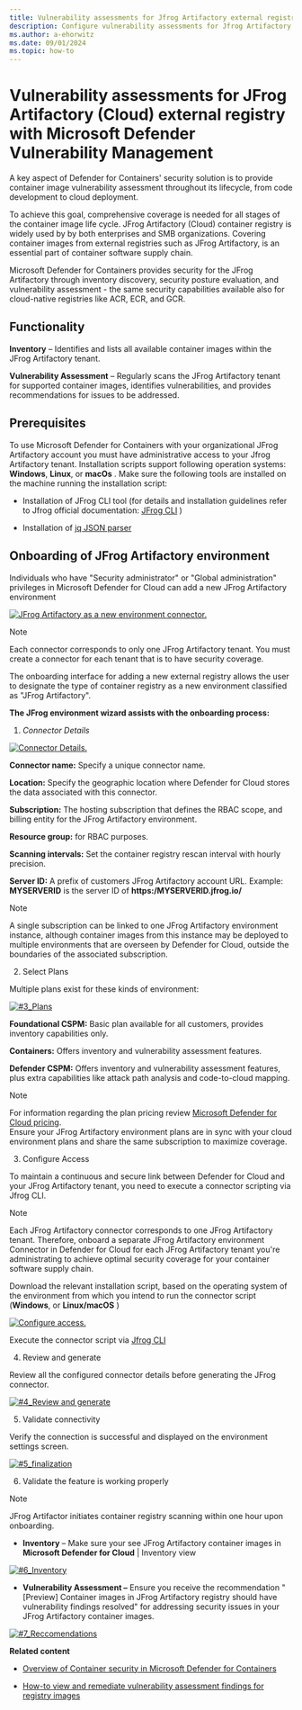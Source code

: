 ```yaml
---
title: Vulnerability assessments for Jfrog Artifactory external registry with Microsoft Defender Vulnerability Management
description: Configure vulnerability assessments for Jfrog Artifactory as an external registry with Microsoft Defender Vulnerability Management.
ms.author: a-ehorwitz
ms.date: 09/01/2024
ms.topic: how-to
---
```


# Vulnerability assessments for JFrog Artifactory (Cloud) external registry with Microsoft Defender Vulnerability Management


A key aspect of Defender for Containers' security solution is to provide container image vulnerability assessment throughout its lifecycle, from code development to cloud deployment.

To achieve this goal, comprehensive coverage is needed for all stages of the container image life cycle.
JFrog Artifactory (Cloud) container registry is widely used by by both enterprises and SMB organizations.
Covering container images from external registries such as JFrog Artifactory, is an essential part of container software supply chain.

Microsoft Defender for Containers provides security for the JFrog Artifactory through inventory discovery, security posture evaluation, and vulnerability assessment - the same security capabilities available also for cloud-native registries like ACR, ECR, and GCR.

## Functionality

**Inventory** – Identifies and lists all available container images within the JFrog Artifactory tenant.

**Vulnerability Assessment** – Regularly scans the JFrog Artifactory tenant for supported container images, identifies vulnerabilities, and provides recommendations for issues to be addressed.

## Prerequisites

To use Microsoft Defender for Containers with your organizational JFrog Artifactory account you must have administrative access to your Jfrog Artifactory tenant.
Installation scripts support following operation systems:  **Windows**, **Linux**, or **macOs** .
Make sure the following tools are installed on the machine running the installation script:

   - Installation of JFrog CLI tool (for details and installation guidelines refer to Jfrog official documentation: [JFrog CLI](https://docs.jfrog-applications.jfrog.io/jfrog-applications/jfrog-cli) )
   
   - Installation of [jq JSON parser](https://jqlang.github.io/jq/)

## Onboarding of JFrog Artifactory environment  

Individuals who have "Security administrator" or "Global administration" privileges in Microsoft Defender for Cloud can add a new JFrog Artifactory environment

[![JFrog Artifactory as a new environment connector.](media/agentless-vulnerability-assessment-jfrog-artifactory/1_Env.jpg)](media/agentless-vulnerability-assessment-jfrog-artifactory/1_Env.jpg#lightbox)

 > [!NOTE]
>Each connector corresponds to only one JFrog Artifactory tenant.
>You must create a connector for each tenant that is to have security coverage.

The onboarding interface for adding a new external registry allows the user to designate the type of container registry as a new environment classified as "JFrog Artifactory".

**The JFrog environment wizard assists with the onboarding process:**

1. *Connector Details*

[![Connector Details.](media/agentless-vulnerability-assessment-jfrog-artifactory/2-connector-details.jpg)](media/agentless-vulnerability-assessment-jfrog-artifactory/2-connector-details.jpg#lightbox)

   **Connector name:** Specify a unique connector name.
   
   **Location:** Specify the geographic location where Defender for Cloud stores the data associated with this connector.
   
   **Subscription:** The hosting subscription that defines the RBAC scope, and billing entity for the JFrog Artifactory environment.
   
   **Resource group:** for RBAC purposes.
        
   **Scanning intervals:**  Set the container registry rescan interval with hourly precision.
   
   **Server ID:** A prefix of customers JFrog Artifactory account URL. Example:   **MYSERVERID** is the server ID of **https:/MYSERVERID.jfrog.io/** 

   > [!NOTE]
   > A single subscription can be linked to one JFrog Artifactory environment instance, although container images from this instance may be deployed to multiple environments that are overseen by Defender for Cloud, outside the boundaries of the associated subscription.

2. Select Plans
   
 Multiple plans exist for these kinds of environment:
     
[![#3_Plans](media/agentless-vulnerability-assessment-jfrog-artifactory/3-plans.jpg)](media/agentless-vulnerability-assessment-jfrog-artifactory/3-plans.jpg#lightbox)

**Foundational CSPM:** Basic plan available for all customers, provides inventory capabilities only.

**Containers:** Offers inventory and vulnerability assessment features.  

**Defender CSPM:** Offers inventory and vulnerability assessment features, plus extra capabilities like attack path analysis and code-to-cloud mapping.

> [!NOTE] 
>For information regarding the plan pricing review [Microsoft Defender for Cloud pricing](https://azure.microsoft.com/pricing/details/defender-for-cloud/).  
>Ensure your JFrog Artifactory environment plans are in sync with your cloud environment plans and share the same subscription to maximize coverage.

3. Configure Access

To maintain a continuous and secure link between Defender for Cloud and your JFrog Artifactory tenant, you need to execute a connector scripting via Jfrog CLI.

> [!NOTE] 
>Each JFrog Artifactory connector corresponds to one JFrog Artifactory tenant.
> Therefore, onboard a separate JFrog Artifactory environment Connector in Defender for Cloud for each JFrog Artifactory tenant you're administrating to achieve optimal security coverage for your container software supply chain.

Download the relevant installation script, based on the operating system of the environment from which you intend to run the connector script (**Windows**, or **Linux/macOS** )

[![Configure access.](media/agentless-vulnerability-assessment-jfrog-artifactory/4-configure-access.png)](media/agentless-vulnerability-assessment-jfrog-artifactory/4-configure-access.png#lightbox)

Execute the connector script via [Jfrog CLI](https://docs.jfrog-applications.jfrog.io/jfrog-applications/jfrog-cli)

4. Review and generate

Review all the configured connector details before generating the JFrog connector.
   
[![#4_Review and generate](media/agentless-vulnerability-assessment-jfrog-artifactory/4-review-and-generate.jpg)](media/agentless-vulnerability-assessment-jfrog-artifactory/4-review-and-generate.jpg#lightbox)

5. Validate connectivity  

Verify the connection is successful and displayed on the environment settings screen.

[![#5_finalization](media/agentless-vulnerability-assessment-jfrog-artifactory/5-finalization.jpg)](media/agentless-vulnerability-assessment-jfrog-artifactory/5-finalization.jpg#lightbox)

6. Validate the feature is working properly
   
> [!NOTE] 
> JFrog Artifactor initiates container registry scanning within one hour upon onboarding.

- **Inventory** – Make sure your see JFrog Artifactory container images in __Microsoft Defender for Cloud__ | Inventory view

[![#6_Inventory](media/agentless-vulnerability-assessment-jfrog-artifactory/6-inventory.jpg)](media/agentless-vulnerability-assessment-jfrog-artifactory/6-inventory.jpg#lightbox)

-  __Vulnerability Assessment –__ Ensure you receive the recommendation "[Preview] Container images in JFrog Artifactory registry should have vulnerability findings resolved" for addressing security issues in your JFrog Artifactory container images.

[![#7_Reccomendations](media/agentless-vulnerability-assessment-jfrog-artifactory/7-reccomendations.jpg)](media/agentless-vulnerability-assessment-jfrog-artifactory/7-reccomendations.jpg#lightbox)

__Related content__

- [Overview of Container security in Microsoft Defender for Containers](/azure/defender-for-cloud/defender-for-containers-introduction)

- [How-to view and remediate vulnerability assessment findings for registry images](/azure/defender-for-cloud/view-and-remediate-vulnerability-registry-images)

